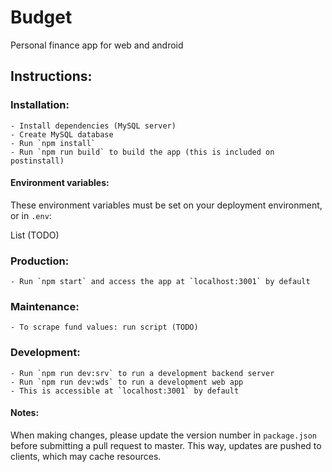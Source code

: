 # Budget

Personal finance app for web and android

## Instructions:

### Installation:
    - Install dependencies (MySQL server)
    - Create MySQL database
    - Run `npm install`
    - Run `npm run build` to build the app (this is included on postinstall)

#### Environment variables:

These environment variables must be set on your deployment environment, or in `.env`:

List (TODO)

### Production:
    - Run `npm start` and access the app at `localhost:3001` by default

### Maintenance:
    - To scrape fund values: run script (TODO)

### Development:
    - Run `npm run dev:srv` to run a development backend server
    - Run `npm run dev:wds` to run a development web app
    - This is accessible at `localhost:3001` by default

#### Notes: 

When making changes, please update the version number in `package.json` before submitting a pull request to master. This way, updates are pushed to clients, which may cache resources.

